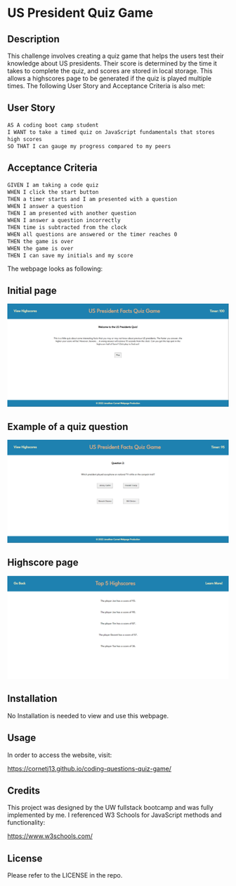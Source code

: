 # US President Quiz Game

## Description

This challenge involves creating a quiz game that helps the users test their knowledge about US presidents. Their score is determined by the time it takes to complete the quiz, and scores are stored in local storage. This allows a highscores page to be generated if the quiz is played multiple times. The following User Story and Acceptance Criteria is also met:

## User Story

```
AS A coding boot camp student
I WANT to take a timed quiz on JavaScript fundamentals that stores high scores
SO THAT I can gauge my progress compared to my peers
```

## Acceptance Criteria

```
GIVEN I am taking a code quiz
WHEN I click the start button
THEN a timer starts and I am presented with a question
WHEN I answer a question
THEN I am presented with another question
WHEN I answer a question incorrectly
THEN time is subtracted from the clock
WHEN all questions are answered or the timer reaches 0
THEN the game is over
WHEN the game is over
THEN I can save my initials and my score
```

The webpage looks as following:

## Initial page
![The landing page before the quiz has started](./assets/README-images/start-page.png)

## Example of a quiz question
![An example question](./assets/README-images/play-page.png)

## Highscore page
![The highscores page](./assets/README-images/score-page.png)

## Installation

No Installation is needed to view and use this webpage.

## Usage

In order to access the website, visit:

https://cornetj13.github.io/coding-questions-quiz-game/

## Credits

This project was designed by the UW fullstack bootcamp and was fully implemented by me. I referenced W3 Schools for JavaScript methods and functionality:

https://www.w3schools.com/

## License

Please refer to the LICENSE in the repo.